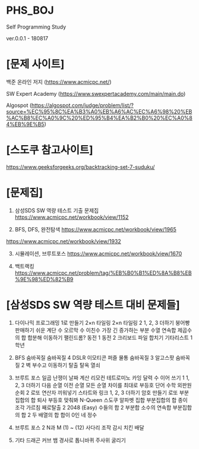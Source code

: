 # PHS_BOJ

Self Programming Study

ver.0.0.1 - 180817



# [문제 사이트]

백준 온라인 저지
(https://www.acmicpc.net/)


SW Expert Academy
(https://www.swexpertacademy.com/main/main.do)

Algospot
(https://algospot.com/judge/problem/list/?source=%EC%95%8C%EA%B3%A0%EB%A6%AC%EC%A6%98%20%EB%AC%B8%EC%A0%9C%20%ED%95%B4%EA%B2%B0%20%EC%A0%84%EB%9E%B5)

# [스도쿠 참고사이트]

https://www.geeksforgeeks.org/backtracking-set-7-suduku/



# [문제집]

1. 삼성SDS SW 역량 테스트 기출 문제집
https://www.acmicpc.net/workbook/view/1152

2. BFS, DFS, 완전탐색
https://www.acmicpc.net/workbook/view/1965

https://www.acmicpc.net/workbook/view/1932

3. 시뮬레이션, 브루트포스
https://www.acmicpc.net/workbook/view/1670

4. 백트랙킹
https://www.acmicpc.net/problem/tag/%EB%B0%B1%ED%8A%B8%EB%9E%98%ED%82%B9


# [삼성SDS SW 역량 테스트 대비 문제들]

1. 다이나믹 프로그래밍 
 1로 만들기
 2×n 타일링
 2×n 타일링 2
 1, 2, 3 더하기
 붕어빵 판매하기
 쉬운 계단 수
 오르막 수
 이친수
 가장 긴 증가하는 부분 수열
 연속합
 제곱수의 합
 합분해
 이동하기
 팰린드롬?
 동전 1
 동전 2
 크리보드
 파일 합치기
 기타리스트
 1학년

2. BFS 
 숨바꼭질
 숨바꼭질 4
 DSLR
 이모티콘
 퍼즐
 물통
 숨바꼭질 3
 알고스팟
 숨바꼭질 2
 벽 부수고 이동하기
 탈출
 탈옥
 열쇠

3. 브루트 포스 
 일곱 난쟁이
 날짜 계산
 리모컨
 테트로미노
 카잉 달력
 수 이어 쓰기 1
 1, 2, 3 더하기
 다음 순열
 이전 순열
 모든 순열
 차이를 최대로
 부등호
 단어 수학
 외판원 순회 2
 로또
 연산자 끼워넣기
 스타트와 링크
 1, 2, 3 더하기
 암호 만들기
 로또
 부분집합의 합
 퇴사
 부등호
 맞춰봐
 N-Queen
 스도쿠
 알파벳
 집합
 부분집합의 합
 종이 조각
 가르침
 째로탈출 2
 2048 (Easy)
 수들의 합 2
 부분합
 소수의 연속합
 부분집합의 합 2
 두 배열의 합
 합이 0인 네 정수

4. 브루트 포스 2 
 N과 M (1) ~ (12)
 사다리 조작
 감시
 치킨 배달

5. 기타 
 드래곤 커브
 뱀
 경사로
 톱니바퀴
 주사위 굴리기
